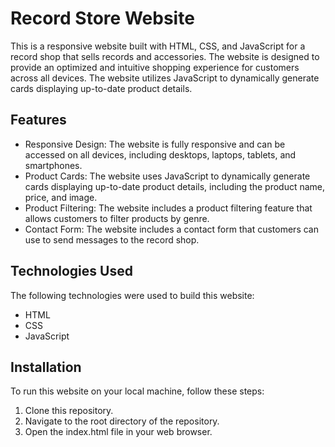 # Record Store Website
This is a responsive website built with HTML, CSS, and JavaScript for a record shop that sells records and accessories. The website is designed to provide an optimized and intuitive shopping experience for customers across all devices. The website utilizes JavaScript to dynamically generate cards displaying up-to-date product details.

## Features
- Responsive Design: The website is fully responsive and can be accessed on all devices, including desktops, laptops, tablets, and smartphones.
- Product Cards: The website uses JavaScript to dynamically generate cards displaying up-to-date product details, including the product name, price, and image.
- Product Filtering: The website includes a product filtering feature that allows customers to filter products by genre.
- Contact Form: The website includes a contact form that customers can use to send messages to the record shop.

## Technologies Used
The following technologies were used to build this website:
- HTML
- CSS
- JavaScript

## Installation
To run this website on your local machine, follow these steps:
1. Clone this repository.
2. Navigate to the root directory of the repository.
3. Open the index.html file in your web browser.
